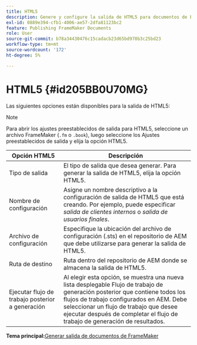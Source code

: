 ```yaml
---
title: HTML5
description: Genere y configure la salida de HTML5 para documentos de FrameMaker en AEM Guides.
exl-id: 0889e394-cfb1-4006-ae57-2dfa81123bc2
feature: Publishing FrameMaker Documents
role: User
source-git-commit: b78a34430476c15cadacb23d65bd978b3c25bd23
workflow-type: tm+mt
source-wordcount: '172'
ht-degree: 5%

---
```


# HTML5 {#id205BB0U70MG}

Las siguientes opciones están disponibles para la salida de HTML5:

>[!NOTE]
>
> Para abrir los ajustes preestablecidos de salida para HTML5, seleccione un archivo FrameMaker \(`.fm` o `.book`\), luego seleccione los Ajustes preestablecidos de salida y elija la opción HTML5.

| Opción HTML5 | Descripción |
|------------|-----------|
| Tipo de salida | El tipo de salida que desea generar. Para generar la salida de HTML5, elija la opción HTML5. |
| Nombre de configuración | Asigne un nombre descriptivo a la configuración de salida de HTML5 que está creando. Por ejemplo, puede especificar *salida de clientes internos* o *salida de usuarios finales*. |
| Archivo de configuración | Especifique la ubicación del archivo de configuración \(.sts\) en el repositorio de AEM que debe utilizarse para generar la salida de HTML5. |
| Ruta de destino | Ruta dentro del repositorio de AEM donde se almacena la salida de HTML5. |
| Ejecutar flujo de trabajo posterior a generación | Al elegir esta opción, se muestra una nueva lista desplegable Flujo de trabajo de generación posterior que contiene todos los flujos de trabajo configurados en AEM. Debe seleccionar un flujo de trabajo que desee ejecutar después de completar el flujo de trabajo de generación de resultados. |

**Tema principal:**&#x200B;[ Generar salida de documentos de FrameMaker](fm-output-generatation.md)
